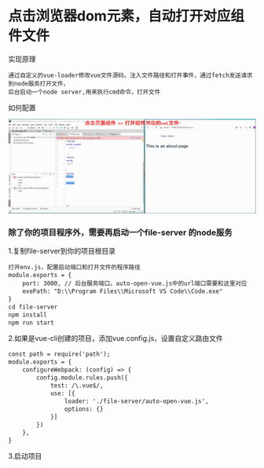 # 点击浏览器dom元素，自动打开对应组件文件

实现原理
```
通过自定义的vue-loader修改vue文件源码，注入文件路径和打开事件，通过fetch发送请求到node服务打开文件，
后台启动一个node server,用来执行cmd命令，打开文件
```
如何配置

![image](https://github.com/twtsn/auto-open-component-file/blob/main/public/demo.gif)

### 除了你的项目程序外，需要再启动一个file-server 的node服务
1.复制file-server到你的项目根目录
```
打开env.js，配置启动端口和打开文件的程序路径
module.exports = {
    port: 3000, // 后台服务端口，auto-open-vue.js中的url端口需要和这里对应
    exePath: "D:\\Program Files\\Microsoft VS Code\\Code.exe"
}
cd file-server
npm install
npm run start
```
2.如果是vue-cli创建的项目，添加vue.config.js，设置自定义路由文件
```
const path = require('path');
module.exports = {
    configureWebpack: (config) => {
        config.module.rules.push({
            test: /\.vue$/,
            use: [{
                loader: './file-server/auto-open-vue.js',
                options: {}
            }]
        })
    },
}
```
3.启动项目

